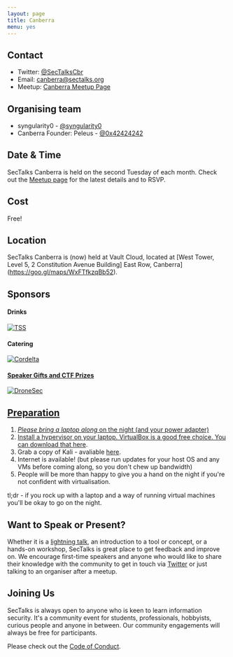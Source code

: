 ```yaml
---
layout: page
title: Canberra 
menu: yes
---
```


## Contact 

* Twitter: [@SecTalksCbr](https://twitter.com/sectalkscbr)
* Email: [canberra@sectalks.org](mailto:canberra@sectalks.org)
* Meetup: [Canberra Meetup Page](http://www.meetup.com/SecTalks-Canberra/)

## Organising team 

* syngularity0 - [@syngularity0](https://twitter.com/syngularity0)
* Canberra Founder: Peleus - [@0x42424242](https://twitter.com/0x42424242) 

## Date & Time 

SecTalks Canberra is held on the second Tuesday of each month. Check out the [Meetup page](http://www.meetup.com/SecTalks-Canberra/) for the latest details and to RSVP.

## Cost

Free!

## Location 

SecTalks Canberra is (now) held at Vault Cloud, located at [West Tower, Level 5, 2 Constitution Avenue Building] East Row, Canberra](https://goo.gl/maps/WxFTfkzqBb52).

## Sponsors

#### Drinks
<a href="https://www.tsscyber.com.au/" 
   title="Datacom TSS">
    <img src="{{ site.baseurl }}/images/sponsors/TSS_Logo_CMYK.png" 
         alt="TSS">
</a>

#### Catering
<a href="https://ionize.com.au/" 
   title="Ionize">
    <img src="{{ site.baseurl }}/images/sponsors/ionize.png" 
         alt="Cordelta">

#### Speaker Gifts and CTF Prizes
<a href="https://dronesec.xyz/" 
   title="DroneSec">
    <img src="{{ site.baseurl }}/images/sponsors/DroneSec.png" 
         alt="DroneSec">

## Preparation

1. *Please bring a laptop along* on the night (and your power adapter)
2. Install a hypervisor on your laptop. VirtualBox is a good free choice. You can download that [here](https://www.virtualbox.org/wiki/Downloads).
3. Grab a copy of Kali - avaliable [here](https://www.kali.org/downloads/).
4. Internet is available! (but please run updates for your host OS and any VMs before coming along, so you don't chew up bandwidth)
5. People will be more than happy to give you a hand on the night if you're not confident with virtualisation.

tl;dr - if you rock up with a laptop and a way of running virtual machines you'll be okay to go on the night.

## Want to Speak or Present?

Whether it is a [lightning talk](https://en.wikipedia.org/wiki/Lightning_talk), an introduction to a tool or concept, or a hands-on workshop, SecTalks is great place to get feedback and improve on. We encourage first-time speakers and anyone who would like to share their knowledge with the community to get in touch via [Twitter](https://twitter.com/SecTalksCbr) or just talking to an organiser after a meetup.

## Joining Us

SecTalks is always open to anyone who is keen to learn information security. It's a community event for students, professionals, hobbyists, curious people and anyone in between. Our community engagements will always be free for participants. 

Please check out the [Code of Conduct](http://www.sectalks.org/coc/).
